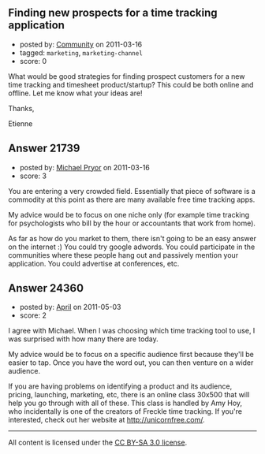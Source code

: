 ## Finding new prospects for a time tracking application

- posted by: [Community](https://stackexchange.com/users/-1/-1-community) on 2011-03-16
- tagged: `marketing`, `marketing-channel`
- score: 0

What would be good strategies for finding prospect customers for a new time tracking and timesheet product/startup?   This could be both online and offline.   Let me know what your ideas are!

Thanks,

Etienne


## Answer 21739

- posted by: [Michael Pryor](https://stackexchange.com/users/-1/130-michael-pryor) on 2011-03-16
- score: 3

You are entering a very crowded field.  Essentially that piece of software is a commodity at this point as there are many available free time tracking apps.

My advice would be to focus on one niche only (for example time tracking for psychologists who bill by the hour or accountants that work from home).

As far as how do you market to them, there isn't going to be an easy answer on the internet :)
You could try google adwords.  You could participate in the communities where these people hang out and passively mention your application.  You could advertise at conferences, etc.


## Answer 24360

- posted by: [April](https://stackexchange.com/users/-1/10192-april) on 2011-05-03
- score: 2

I agree with Michael. When I was choosing which time tracking tool to use, I was surprised with how many there are today. 

My advice would be to focus on a specific audience first because they'll be easier to tap. Once you have the word out, you can then venture on a wider audience.

If you are having problems on identifying a product and its audience, pricing, launching, marketing, etc, there is an online class 30x500 that will help you go through with all of these. This class is handled by Amy Hoy, who incidentally is one of the creators of Freckle time tracking. If you're interested, check out her website at http://unicornfree.com/.



---

All content is licensed under the [CC BY-SA 3.0 license](https://creativecommons.org/licenses/by-sa/3.0/).
